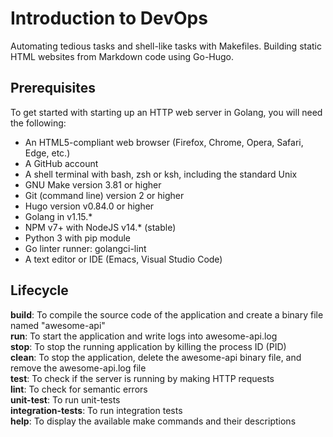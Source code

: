 # Introduction to DevOps
Automating tedious tasks and shell-like tasks with Makefiles.
Building static HTML websites from Markdown code using Go-Hugo.

## Prerequisites
To get started with starting up an HTTP web server in Golang, you will need the following:

- An HTML5-compliant web browser (Firefox, Chrome, Opera, Safari, Edge, etc.)
- A GitHub account
- A shell terminal with bash, zsh or ksh, including the standard Unix
- GNU Make version 3.81 or higher
- Git (command line) version 2 or higher
- Hugo version v0.84.0 or higher
- Golang in v1.15.*
- NPM v7+ with NodeJS v14.* (stable)
- Python 3 with pip module
- Go linter runner: golangci-lint
- A text editor or IDE (Emacs, Visual Studio Code)

## Lifecycle
**build**: To compile the source code of the application and create a binary file named "awesome-api" \
**run**: To start the application and write logs into awesome-api.log \
**stop**: To stop the running application by killing the process ID (PID) \
**clean**: To stop the application, delete the awesome-api binary file, and remove the awesome-api.log file \
**test**: To check if the server is running by making HTTP requests \
**lint**: To check for semantic errors \
**unit-test**: To run unit-tests \
**integration-tests**: To run integration tests \
**help**: To display the available make commands and their descriptions


